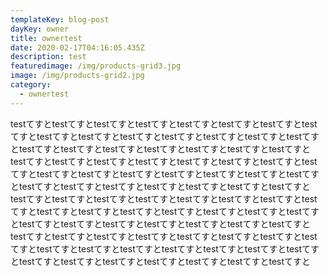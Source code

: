 ```yaml
---
templateKey: blog-post
dayKey: owner
title: ownertest
date: 2020-02-17T04:16:05.435Z
description: test
featuredimage: /img/products-grid3.jpg
image: /img/products-grid2.jpg
category:
  - ownertest
---
```

testてすとtestてすとtestてすとtestてすとtestてすとtestてすとtestてすとtestてすとtestてすとtestてすとtestてすとtestてすとtestてすとtestてすとtestてすとtestてすとtestてすとtestてすとtestてすとtestてすとtestてすとtestてすとtestてすとtestてすとtestてすとtestてすとtestてすとtestてすとtestてすとtestてすとtestてすとtestてすとtestてすとtestてすとtestてすとtestてすとtestてすとtestてすとtestてすとtestてすとtestてすとtestてすとtestてすとtestてすとtestてすとtestてすとtestてすとtestてすとtestてすとtestてすとtestてすとtestてすとtestてすとtestてすとtestてすとtestてすとtestてすとtestてすとtestてすとtestてすとtestてすとtestてすとtestてすとtestてすとtestてすとtestてすとtestてすとtestてすとtestてすとtestてすとtestてすとtestてすとtestてすとtestてすとtestてすとtestてすとtestてすとtestてすとtestてすとtestてすとtestてすとtestてすとtestてすとtestてすとtestてすとtestてすとtestてすとtestてすと
